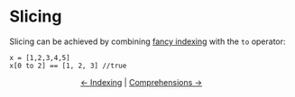# Slicing 


Slicing can be achieved by combining [fancy indexing](./0-indexing.md) with the `to` operator:

```
x = [1,2,3,4,5]
x[0 to 2] == [1, 2, 3] //true
```


<div style=' margin: auto; width: 50%;'>

[<- Indexing](./0-indexing.md) |
[Comprehensions ->](./2-comprehensions.md)

</div>
